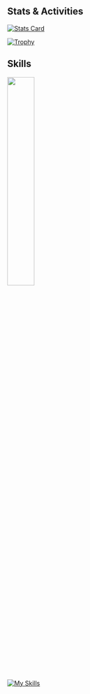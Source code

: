 ## Stats & Activities
[![Stats Card](https://github-profile-summary-cards.vercel.app/api/cards/stats?username=masaengineer&theme=tokyonight)](https://github.com/vn7n24fzkq/github-profile-summary-cards)

[![Trophy](https://github-profile-trophy.vercel.app/?username=masaengineer&theme=tokyonight&title=-Stars,-Followers,-Reviews,-Experience)](https://github.com/ryo-ma/github-profile-trophy)


## Skills 
<img src="https://github.com/user-attachments/assets/2ad1bd7d-180c-4cec-a569-24c445afb171" width="35%">  

<br>

[![My Skills](https://skillicons.dev/icons?i=ruby,rails,js,html,css,aws,git,github,postgres,docker,redis,sass,tailwind,vscode,vim,jquery,figma,postman,notion,md,daisyui&perline=10)](https://skillicons.dev)
